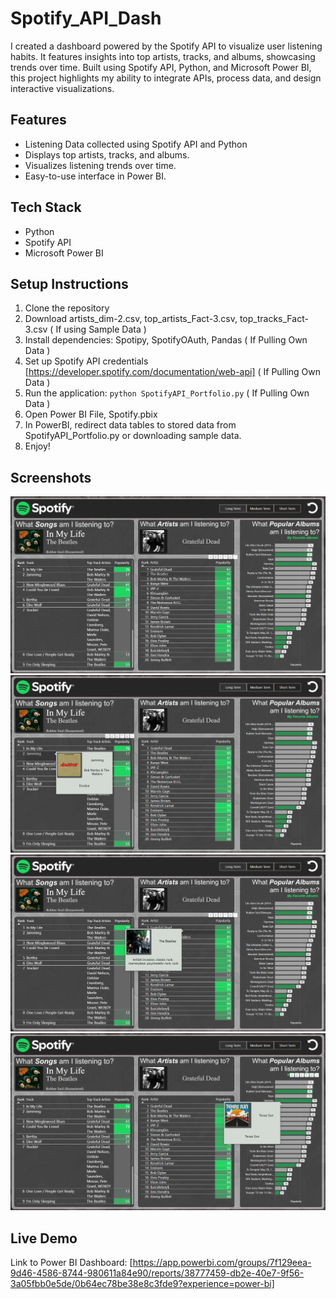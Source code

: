 # Spotify_API_Dash
I created a dashboard powered by the Spotify API to visualize user listening habits. It features insights into top artists, tracks, and albums, showcasing trends over time. Built using Spotify API, Python, and Microsoft Power BI, this project highlights my ability to integrate APIs, process data, and design interactive visualizations.

## Features
- Listening Data collected using Spotify API and Python
- Displays top artists, tracks, and albums.
- Visualizes listening trends over time.
- Easy-to-use interface in Power BI.

## Tech Stack
- Python
- Spotify API
- Microsoft Power BI

## Setup Instructions
1. Clone the repository
2. Download artists_dim-2.csv, top_artists_Fact-3.csv, top_tracks_Fact-3.csv ( If using Sample Data )
3. Install dependencies: Spotipy, SpotifyOAuth, Pandas ( If Pulling Own Data )
4. Set up Spotify API credentials [https://developer.spotify.com/documentation/web-api] ( If Pulling Own Data )
5. Run the application: `python SpotifyAPI_Portfolio.py` ( If Pulling Own Data )
6. Open Power BI File, Spotify.pbix
7. In PowerBI, redirect data tables to stored data from SpotifyAPI_Portfolio.py or downloading sample data.
8. Enjoy!

## Screenshots
![alt text](https://github.com/JacobLender/Spotify_API_Dash/blob/main/Screenshot%202024-12-03%20153027.png)
![alt text](https://github.com/JacobLender/Spotify_API_Dash/blob/main/Screenshot%202024-12-03%20153156.png)
![alt text](https://github.com/JacobLender/Spotify_API_Dash/blob/main/Screenshot%202024-12-03%20153249.png)
![alt text](https://github.com/JacobLender/Spotify_API_Dash/blob/main/Screenshot%202024-12-03%20153353.png)

## Live Demo
Link to Power BI Dashboard: [https://app.powerbi.com/groups/7f129eea-9d46-4586-8744-980611a84e90/reports/38777459-db2e-40e7-9f56-3a05fbb0e5de/0b64ec78be38e8c3fde9?experience=power-bi]
